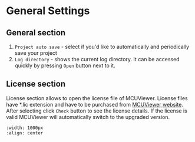 # General Settings

## General section

1. `Project auto save` - select if you'd like to automatically and periodically save your project
2. `Log directory` - shows the current log directory. It can be accessed quickly by pressing `Open` button next to it. 


## License section

License section allows to open the license file of MCUViewer. License files have *.lic extension and have to be purchased from [MCUViewer website](https://mcuviewer.com). After selecting click `Check` button to see the license details. If the license is valid MCUViewer will automatically switch to the upgraded version. 

```{figure} ./images/GeneralSettings.png
:width: 1000px
:align: center
```
